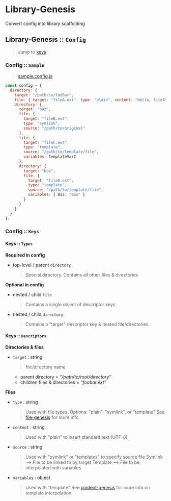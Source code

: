 # Library-Genesis

Convert config into library scaffolding

## Library-Genesis :: `Config`

> Jump to [keys](#keys)

### Config :: `Sample`

> [sample.config.js](./tests/config.sample.js)

```js
const config = {
  directory: {
    target: "/path/to/fooBar",
    file: { target: "fileA.ext", type: "plain", content: "Hello, fileA" },
    directory: {
      target: "baz",
      file: {
        target: "fileB.ext",
        type: "symlink",
        source: "/path/to/original"
      },
      file: {
        target: "fileC.ext",
        type: "template",
        source: "/path/to/template/file",
        variables: templateVarC
      },
      directory: {
        target: "bax",
        file: {
          target: "fileD.ext",
          type: "template",
          source: "/path/to/template/file",
          variables: { Baz: "Bax" }
        }
      }
    }
  }
};
```

### Config :: `Keys`

#### Keys :: `Types`

**Required in config**

* top-level / parent `directory`
  > Special directory. Contains all other files & directories

**Optional in config**

* nested / child `file`
  > Contains a single object of descriptor keys
* nested / child `directory`
  > Contains a "target" descriptor key & nested file/directories

#### Keys :: `Descriptors`

**Directories & files**

* `target` : string

  > file/directory name

  * parent directory = _"/path/to/root/directory"_
  * children files & directories = _"foobar.ext"_

**Files**

* `type` : string

  > Used with file types.
  > Options: "plain", "symlink", or "template"
  > See [file-genesis](https://www.npmjs.com/package/file-genesis) for more info

* `content` : string

  > Used with "plain" to insert standard text (UTF-8)

* `source` : string

  > Used with "symlink" or "templates" to specify source file
  > Symlink --> File to be linked to by target
  > Template --> File to be interpolated with variables

* `variables` : object
  > Used with "template"
  > See [content-genesis](https://www.npmjs.com/package/content-genesis) for more info on template interpolation
